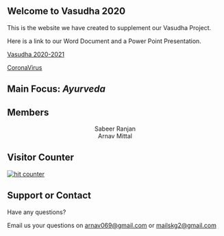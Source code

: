 ## **Welcome to Vasudha 2020**

This is the website we have created to supplement our Vasudha Project.

Here is a link to our Word Document and a Power Point Presentation.

[Vasudha 2020-2021](https://docs.google.com/file/d/1Nu4bOvSgZvhiug3O1kgtYygH8QI_pfSe/edit?usp=docslist_api&filetype=msword)

[CoronaVirus](https://drive.google.com/file/d/18FGk2f3JbWM8_CqvvECNQkRfA_1WwkHj/view?usp=sharing)

## Main Focus: *Ayurveda*

## Members
<p align="center">Sabeer Ranjan<br>
Arnav Mittal
</P>

## Visitor Counter
<!-- Start of WebFreeCounter Code -->
<a href="https://www.webfreecounter.com/" target="_blank"><img src="https://www.webfreecounter.com/hit.php?id=gmefakak&nd=6&style=3" border="0" alt="hit counter"></a>
<!-- End of WebFreeCounter Code -->
 </p>

## Support or Contact
 
 Have any questions? 
 
 Email us your questions on arnav069@gmail.com or mailskg2@gmail.com
